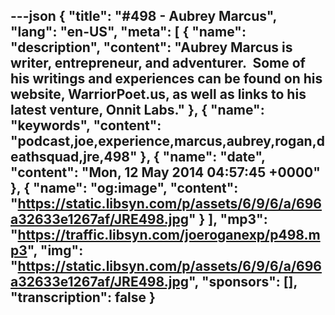 ---json
{
  "title": "#498 - Aubrey Marcus",
  "lang": "en-US",
  "meta": [
    {
      "name": "description",
      "content": "Aubrey Marcus is writer, entrepreneur, and adventurer.  Some of his writings and experiences can be found on his website, WarriorPoet.us, as well as links to his latest venture, Onnit Labs."
    },
    {
      "name": "keywords",
      "content": "podcast,joe,experience,marcus,aubrey,rogan,deathsquad,jre,498"
    },
    {
      "name": "date",
      "content": "Mon, 12 May 2014 04:57:45 +0000"
    },
    {
      "name": "og:image",
      "content": "https://static.libsyn.com/p/assets/6/9/6/a/696a32633e1267af/JRE498.jpg"
    }
  ],
  "mp3": "https://traffic.libsyn.com/joeroganexp/p498.mp3",
  "img": "https://static.libsyn.com/p/assets/6/9/6/a/696a32633e1267af/JRE498.jpg",
  "sponsors": [],
  "transcription": false
}
---
<episode-header />

<timemark seconds="0" />

<transcribe-call-to-action />

<episode-footer />